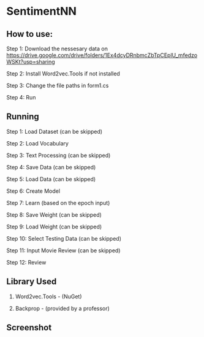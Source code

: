 # SentimentNN

## How to use:

Step 1: Download the nessesary data on https://drive.google.com/drive/folders/1Ex4dcyDRnbmcZbTpCEplU_mfedzoWSKt?usp=sharing 

Step 2: Install Word2vec.Tools if not installed

Step 3: Change the file paths in form1.cs

Step 4: Run

## Running

Step 1: Load Dataset (can be skipped)

Step 2: Load Vocabulary

Step 3: Text Processing (can be skipped)

Step 4: Save Data (can be skipped)

Step 5: Load Data (can be skipped)

Step 6: Create Model

Step 7: Learn (based on the epoch input)

Step 8: Save Weight (can be skipped)

Step 9: Load Weight (can be skipped)

Step 10: Select Testing Data (can be skipped)

Step 11: Input Movie Review (can be skipped)

Step 12: Review

## Library Used

1. Word2vec.Tools - (NuGet)

2. Backprop - (provided by a professor)

## Screenshot

